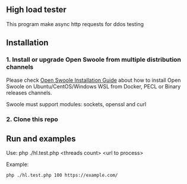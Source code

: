 ## High load tester

This program make async http requests for ddos testing

## Installation

### 1. Install or upgrade Open Swoole from multiple distribution channels

Please check [Open Swoole Installation Guide](https://openswoole.com/docs/get-started/installation) about how to install Open Swoole on Ubuntu/CentOS/Windows WSL from Docker, PECL or Binary releases channels.

Swoole must support modules: sockets, openssl and curl

### 2. Clone this repo

## Run and examples

Use:
php ./hl.test.php &lt;threads count&gt; &lt;url to process&gt;

Example:
```shell
php ./hl.test.php 100 https://example.com/
```
